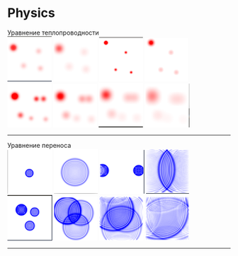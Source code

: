 # Physics  
Уравнение теплопроводности  
![1](image/1.png) ![2](image/2.png) ![3](image/3.png) ![4](image/4.png)  
![5](image/5.png) ![6](image/6.png) ![7](image/7.png) ![8](image/8.png) 
***
Уравнение переноса  
![9](image/9.png) ![10](image/10.png) ![11](image/11.png) ![12](image/12.png)  
![13](image/13.png) ![14](image/14.png) ![15](image/15.png) ![16](image/16.png) 
***
